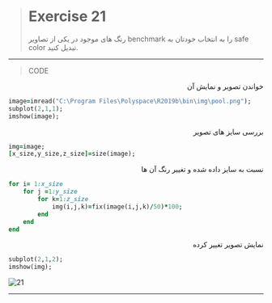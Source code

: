 
> # Exercise 21
> رنگ های موجود در یکی از تصاویر benchmark را به انتخاب خودتان به safe color تبدیل کنید.
***
>CODE

<div dir="rtl">
خواندن تصویر و نمایش آن
</div>

```ruby
image=imread("C:\Program Files\Polyspace\R2019b\bin\img\pool.png");
subplot(2,1,1);
imshow(image);
```

<div dir="rtl">
بررسی سایز های تصویر
</div>

```ruby
img=image;
[x_size,y_size,z_size]=size(image);
```

<div dir="rtl">
نسبت به سایز داده شده و تغییر رنگ آن ها
</div>

```ruby
for i= 1:x_size
    for j =1:y_size
        for k=1:z_size
            img(i,j,k)=fix(image(i,j,k)/50)*100;
        end
    end
end
```

<div dir="rtl">
نمایش تصویر تغییر کرده
</div>

```ruby
subplot(2,1,2);
imshow(img);
```

![21](https://user-images.githubusercontent.com/57560004/116752039-274a8980-aa1a-11eb-9873-590a92d955fd.jpg)

***
